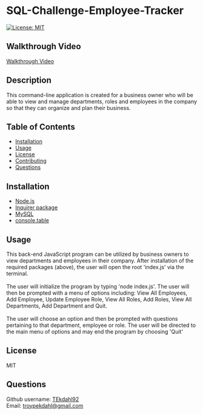 # SQL-Challenge-Employee-Tracker
[![License: MIT](https://img.shields.io/badge/License-MIT-yellow.svg)](https://opensource.org/licenses/MIT)

## Walkthrough Video
[Walkthrough Video](https://drive.google.com/file/d/1g8ho2lCXcGfeYRo77vufmhN-9vqpL9Xy/view)

## Description
This command-line application is created for a business owner who will be able to view and manage departments, roles and employees in the company so that they can organize and plan their business.

## Table of Contents
- [Installation](#Installation)  
- [Usage](#Usage)
- [License](#License)
- [Contributing](#Contributing)
- [Questions](#Questions)

## Installation
- [Node.js](https://nodejs.org/en/)
- [Inquirer package](https://www.npmjs.com/package/inquirer)
- [MySQL](https://www.npmjs.com/package/mysql2)
- [console.table](https://www.npmjs.com/package/console.table)


## Usage
This back-end JavaScript program can be utilized by business owners to view departments and employees in their company. After installation of the required packages (above), the user will open the root 'index.js' via the terminal.
<br><br>
The user will initialize the program by typing 'node index.js'. The user will then be prompted with a menu of options including: View All Employees, Add Employee, Update Employee Role, View All Roles, Add Roles, View All Departments, Add Department and Quit.
<br><br>
The user will choose an option and then be prompted with questions pertaining to that department, employee or role. The user will be directed to the main menu of options and may end the program by choosing 'Quit'


## License
MIT

## Questions
Github username: [TEkdahl92](https://github.com/TEkdahl92) <br>
Email: troypekdahl@gmail.com
